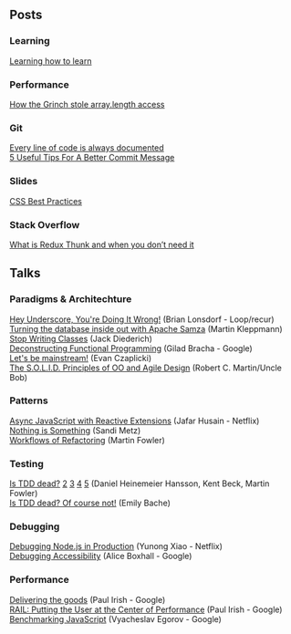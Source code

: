 ## Posts

### Learning
[Learning how to learn](https://medium.com/@thejameskyle/learning-how-to-learn-7f04d6f42c1e)  

### Performance
[How the Grinch stole array.length access](http://mrale.ph/blog/2014/12/24/array-length-caching.html)  

### Git
[Every line of code is always documented](http://mislav.net/2014/02/hidden-documentation/)  
[5 Useful Tips For A Better Commit Message](https://robots.thoughtbot.com/5-useful-tips-for-a-better-commit-message)  

### Slides
[CSS Best Practices](http://fantasai.inkedblade.net/style/talks/best-practices)  

### Stack Overflow
[What is Redux Thunk and when you don’t need it](http://stackoverflow.com/questions/35411423/how-to-dispatch-a-redux-action-with-a-timeout/35415559#35415559)  

## Talks

### Paradigms & Architechture
[Hey Underscore, You're Doing It Wrong!](https://www.youtube.com/watch?v=m3svKOdZijA) (Brian Lonsdorf - Loop/recur)  
[Turning the database inside out with Apache Samza](https://www.youtube.com/watch?v=fU9hR3kiOK0) (Martin Kleppmann)  
[Stop Writing Classes](https://www.youtube.com/watch?v=o9pEzgHorH0) (Jack Diederich)  
[Deconstructing Functional Programming](http://www.infoq.com/presentations/functional-pros-cons) (Gilad Bracha - Google)  
[Let's be mainstream!](https://www.youtube.com/watch?v=oYk8CKH7OhE) (Evan Czaplicki)  
[The S.O.L.I.D. Principles of OO and Agile Design](https://www.youtube.com/watch?v=t86v3N4OshQ) (Robert C. Martin/Uncle Bob)  

### Patterns
[Async JavaScript with Reactive Extensions](https://www.youtube.com/watch?v=FAZJsxcykPs) (Jafar Husain - Netflix)  
[Nothing is Something](https://www.youtube.com/watch?v=OMPfEXIlTVE) (Sandi Metz)  
[Workflows of Refactoring](https://www.youtube.com/watch?v=vqEg37e4Mkw) (Martin Fowler)  

### Testing
[Is TDD dead?](https://www.youtube.com/watch?v=z9quxZsLcfo) [2](https://www.youtube.com/watch?v=JoTB2mcjU7w) [3](https://www.youtube.com/watch?v=YNw4baDz6WA) [4](https://www.youtube.com/watch?v=dGtasFJnUxI) [5](https://www.youtube.com/watch?v=gWD6REVeKW4) (Daniel Heinemeier Hansson, Kent Beck, Martin Fowler)  
[Is TDD dead? Of course not!](https://www.youtube.com/watch?v=PCEHRFHKZSk) (Emily Bache)  

### Debugging
[Debugging Node.js in Production](https://www.youtube.com/watch?v=O1YP8QP9gLA) (Yunong Xiao - Netflix)  
[Debugging Accessibility](https://www.youtube.com/watch?v=B9qzdVcIj5U) (Alice Boxhall - Google)  

### Performance
[Delivering the goods](https://www.youtube.com/watch?v=R8W_6xWphtw) (Paul Irish - Google)  
[RAIL: Putting the User at the Center of Performance](https://www.youtube.com/watch?v=X-qZu2Aoo98) (Paul Irish - Google)  
[Benchmarking JavaScript](https://www.youtube.com/watch?v=g0ek4vV7nEA) (Vyacheslav Egorov - Google)  
